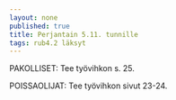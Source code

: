 ```yaml
---
layout: none
published: true
title: Perjantain 5.11. tunnille
tags: rub4.2 läksyt
---
```

PAKOLLISET:
Tee työvihkon s. 25.

POISSAOLIJAT:
Tee työvihkon sivut 23-24.
